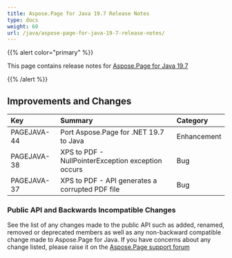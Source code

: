 ```yaml
---
title: Aspose.Page for Java 19.7 Release Notes
type: docs
weight: 60
url: /java/aspose-page-for-java-19-7-release-notes/
---
```


{{% alert color="primary" %}} 

This page contains release notes for [Aspose.Page for Java 19.7](https://repository.aspose.com/webapp/#/artifacts/browse/tree/General/repo/com/aspose/aspose-page/19.7)

{{% /alert %}} 
## **Improvements and Changes**

|**Key**|**Summary**|**Category**|
| :- | :- | :- |
|PAGEJAVA-44|Port Aspose.Page for .NET 19.7 to Java|Enhancement|
|PAGEJAVA-38|XPS to PDF - NullPointerException exception occurs|Bug|
|PAGEJAVA-37|XPS to PDF - API generates a corrupted PDF file|Bug|
### **Public API and Backwards Incompatible Changes**
See the list of any changes made to the public API such as added, renamed, removed or deprecated members as well as any non-backward compatible change made to Aspose.Page for Java. If you have concerns about any change listed, please raise it on the [Aspose.Page support forum](https://forum.aspose.com/c/page)


